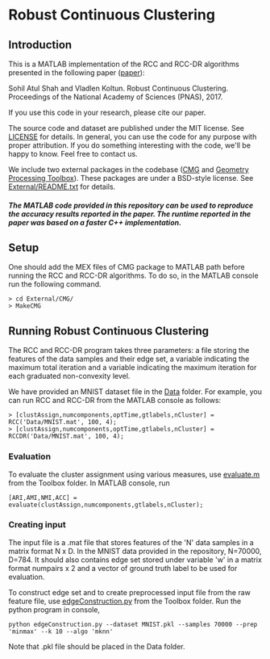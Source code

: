# Robust Continuous Clustering #

## Introduction ##

This is a MATLAB implementation of the RCC and RCC-DR algorithms presented in the following paper ([paper](http://www.pnas.org/content/early/2017/08/28/1700770114.abstract)):

Sohil Atul Shah and Vladlen Koltun. Robust Continuous Clustering. Proceedings of the National Academy of Sciences (PNAS), 2017.

If you use this code in your research, please cite our paper.

The source code and dataset are published under the MIT license. See [LICENSE](LICENSE) for details. In general, you can use the code for any purpose with proper attribution. If you do something interesting with the code, we'll be happy to know. Feel free to contact us.

We include two external packages in the codebase ([CMG](http://www.cs.cmu.edu/~jkoutis/cmg.html) and [Geometry Processing Toolbox](https://github.com/alecjacobson/gptoolbox)). These packages are under a BSD-style license. See [External/README.txt](source/External/README.txt) for details.

##### The MATLAB code provided in this repository can be used to reproduce the accuracy results reported in the paper. The runtime reported in the paper was based on a faster C++ implementation. #####

## Setup ##

One should add the MEX files of CMG package to MATLAB path before running the RCC and RCC-DR algorithms. To do so, in the MATLAB console run the following command.

```
> cd External/CMG/
> MakeCMG
```

## Running Robust Continuous Clustering ##

The RCC and RCC-DR program takes three parameters: a file storing the features of the data samples and their edge set, a variable indicating the maximum total iteration and a variable indicating the maximum iteration for each graduated non-convexity level.

We have provided an MNIST dataset file in the [Data](Data) folder. For example, you can run RCC and RCC-DR from the MATLAB console as follows:

```
> [clustAssign,numcomponents,optTime,gtlabels,nCluster] = RCC('Data/MNIST.mat', 100, 4);
> [clustAssign,numcomponents,optTime,gtlabels,nCluster] = RCCDR('Data/MNIST.mat', 100, 4);
```

### Evaluation ###
To evaluate the cluster assignment using various measures, use [evaluate.m](Toolbox/evaluate.m) from the Toolbox folder. In MATLAB console, run
```
[ARI,AMI,NMI,ACC] = evaluate(clustAssign,numcomponents,gtlabels,nCluster);
```

### Creating input ###

The input file is a .mat file that stores features of the 'N' data samples in a matrix format N x D. In the MNIST data provided in the repository, N=70000, D=784. It should also contains edge set stored under variable 'w' in a matrix format numpairs x 2 and a vector of ground truth label to be used for evaluation. 

To construct edge set and to create preprocessed input file from the raw feature file, use [edgeConstruction.py](Toolbox/edgeConstruction.py) from the Toolbox folder. Run the python program in console,
```
python edgeConstruction.py --dataset MNIST.pkl --samples 70000 --prep 'minmax' --k 10 --algo 'mknn'
```
Note that .pkl file should be placed in the Data folder.
